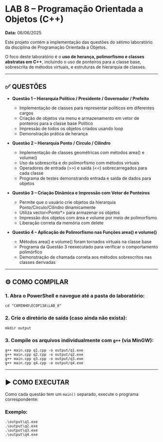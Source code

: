 # LAB 8 – Programação Orientada a Objetos (C++)

**Data:** 06/06/2025

Este projeto contém a implementação das questões do sétimo laboratório da disciplina de Programação Orientada a Objetos.

O foco deste laboratório é o **uso de herança, polimorfismo e classes abstratas em C++**, incluindo o uso de ponteiros para a classe base, sobrescrita de métodos virtuais, e estruturas de hierarquia de classes.



---

## ✅ QUESTÕES

- **Questão 1 – Hierarquia Político / Presidente / Governador / Prefeito**
    - Implementação de classes para representar políticos em diferentes cargos
    - Criação de objetos via menu e armazenamento em vetor de ponteiros para a classe base Politico
    - Impressão de todos os objetos criados usando loop
    - Demonstração prática de herança

- **Questão 2 – Hierarquia Ponto / Círculo / Cilindro**
    - Implementação de classes geométricas com métodos area() e volume()
    - Uso da sobrescrita e do polimorfismo com métodos virtuais
    - Operadores de entrada (>>) e saída (<<) sobrecarregados para cada classe
    - Programa de testes demonstrando entrada e saída de dados para objetos

- **Questão 3 – Criação Dinâmica e Impressão com Vetor de Ponteiros**
    - Permite que o usuário crie objetos da hierarquia Ponto/Círculo/Cilindro dinamicamente
    - Utiliza vector<Ponto*> para armazenar os objetos
    - Impressão dos objetos com área e volume por meio de polimorfismo
    - Liberação correta da memória com delete

- **Questão 4 – Aplicação de Polimorfismo nas Funções area() e volume()**
    - Métodos area() e volume() foram tornados virtuais na classe base
    - Programa da Questão 3 reexecutado para verificar o comportamento polimórfico
    - Demonstração de chamada correta aos métodos sobrescritos nas classes derivadas

---

## ⚙️ COMO COMPILAR

### 1. Abra o PowerShell e navegue até a pasta do laboratório:

```
cd "CAMINHO\ECOP13A\LAB_8"
```

### 2. Crie o diretório de saída (caso ainda não exista):

```
mkdir output
```

### 3. Compile os arquivos individualmente com `g++` (via MinGW):

```
g++ main.cpp q1.cpp -o output/q1.exe
g++ main.cpp q2.cpp -o output/q2.exe
g++ main.cpp q3.cpp -o output/q3.exe
g++ main.cpp q4.cpp -o output/q4.exe
```

---

## ▶️ COMO EXECUTAR

Como cada questão tem um `main()` separado, execute o programa correspondente:

### Exemplo:

```
.\output\q1.exe
.\output\q2.exe
.\output\q3.exe
.\output\q4.exe
```